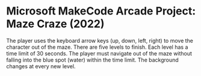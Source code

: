 # Microsoft MakeCode Arcade Project: Maze Craze (2022)
The player uses the keyboard arrow keys (up, down, left, right) to move the character out of the maze. There are five levels to finish. Each level has a time limit of 30 seconds. The player must navigate out of the maze without falling into the blue spot (water) within the time limit. The background changes at every new level.
